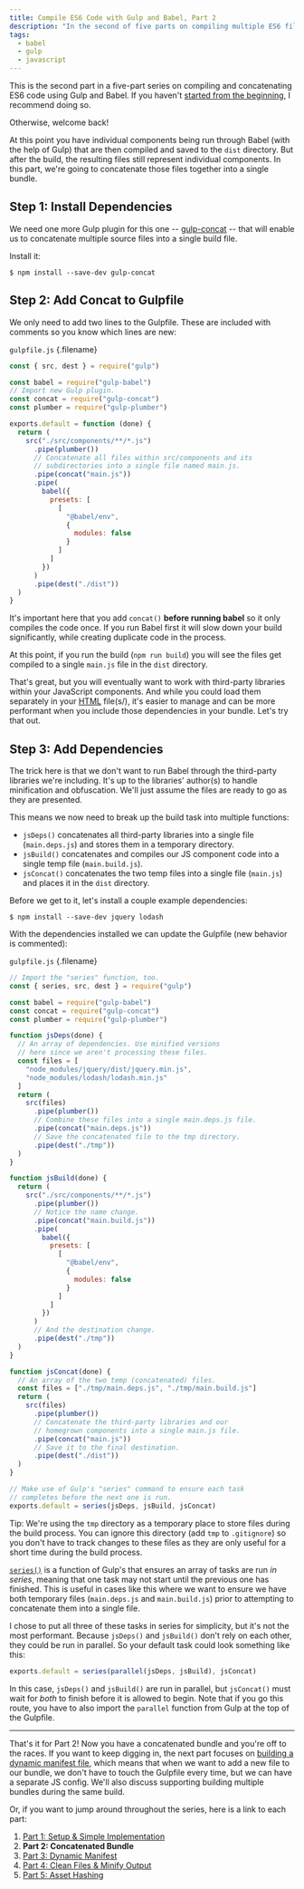 ```yaml
---
title: Compile ES6 Code with Gulp and Babel, Part 2
description: "In the second of five parts on compiling multiple ES6 files into a minified bundle, you will learn how to concatenate multiple files into a single file."
tags:
  - babel
  - gulp
  - javascript
---
```


This is the second part in a five-part series on compiling and concatenating ES6 code using Gulp and Babel. If you haven't [started from the beginning](/blog/compile-es6-code-gulp-babel-part-1/), I recommend doing so.

Otherwise, welcome back!

At this point you have individual components being run through Babel (with the help of Gulp) that are then compiled and saved to the `dist` directory. But after the build, the resulting files still represent individual components. In this part, we're going to concatenate those files together into a single bundle.

## Step 1: Install Dependencies

We need one more Gulp plugin for this one -- [gulp-concat](https://www.npmjs.com/package/gulp-concat) -- that will enable us to concatenate multiple source files into a single build file.

Install it:

```
$ npm install --save-dev gulp-concat
```

## Step 2: Add Concat to Gulpfile

We only need to add two lines to the Gulpfile. These are included with comments so you know which lines are new:

`gulpfile.js` {.filename}

```js
const { src, dest } = require("gulp")

const babel = require("gulp-babel")
// Import new Gulp plugin.
const concat = require("gulp-concat")
const plumber = require("gulp-plumber")

exports.default = function (done) {
  return (
    src("./src/components/**/*.js")
      .pipe(plumber())
      // Concatenate all files within src/components and its
      // subdirectories into a single file named main.js.
      .pipe(concat("main.js"))
      .pipe(
        babel({
          presets: [
            [
              "@babel/env",
              {
                modules: false
              }
            ]
          ]
        })
      )
      .pipe(dest("./dist"))
  )
}
```

It's important here that you add `concat()` **before running babel** so it only compiles the code once. If you run Babel first it will slow down your build significantly, while creating duplicate code in the process.

At this point, if you run the build (`npm run build`) you will see the files get compiled to a single `main.js` file in the `dist` directory.

That's great, but you will eventually want to work with third-party libraries within your JavaScript components. And while you could load them separately in your [HTML](/blog/wtf-is-html/) file(s/), it's easier to manage and can be more performant when you include those dependencies in your bundle. Let's try that out.

## Step 3: Add Dependencies

The trick here is that we don't want to run Babel through the third-party libraries we're including. It's up to the libraries' author(s) to handle minification and obfuscation. We'll just assume the files are ready to go as they are presented.

This means we now need to break up the build task into multiple functions:

- `jsDeps()` concatenates all third-party libraries into a single file (`main.deps.js`) and stores them in a temporary directory.
- `jsBuild()` concatenates and compiles our JS component code into a single temp file (`main.build.js`).
- `jsConcat()` concatenates the two temp files into a single file (`main.js`) and places it in the `dist` directory.

Before we get to it, let's install a couple example dependencies:

```
$ npm install --save-dev jquery lodash
```

With the dependencies installed we can update the Gulpfile (new behavior is commented):

`gulpfile.js` {.filename}

```js
// Import the "series" function, too.
const { series, src, dest } = require("gulp")

const babel = require("gulp-babel")
const concat = require("gulp-concat")
const plumber = require("gulp-plumber")

function jsDeps(done) {
  // An array of dependencies. Use minified versions
  // here since we aren't processing these files.
  const files = [
    "node_modules/jquery/dist/jquery.min.js",
    "node_modules/lodash/lodash.min.js"
  ]
  return (
    src(files)
      .pipe(plumber())
      // Combine these files into a single main.deps.js file.
      .pipe(concat("main.deps.js"))
      // Save the concatenated file to the tmp directory.
      .pipe(dest("./tmp"))
  )
}

function jsBuild(done) {
  return (
    src("./src/components/**/*.js")
      .pipe(plumber())
      // Notice the name change.
      .pipe(concat("main.build.js"))
      .pipe(
        babel({
          presets: [
            [
              "@babel/env",
              {
                modules: false
              }
            ]
          ]
        })
      )
      // And the destination change.
      .pipe(dest("./tmp"))
  )
}

function jsConcat(done) {
  // An array of the two temp (concatenated) files.
  const files = ["./tmp/main.deps.js", "./tmp/main.build.js"]
  return (
    src(files)
      .pipe(plumber())
      // Concatenate the third-party libraries and our
      // homegrown components into a single main.js file.
      .pipe(concat("main.js"))
      // Save it to the final destination.
      .pipe(dest("./dist"))
  )
}

// Make use of Gulp's "series" command to ensure each task
// completes before the next one is run.
exports.default = series(jsDeps, jsBuild, jsConcat)
```

Tip: We're using the `tmp` directory as a temporary place to store files during the build process. You can ignore this directory (add `tmp` to `.gitignore`) so you don't have to track changes to these files as they are only useful for a short time during the build process.

[`series()`](https://gulpjs.com/docs/en/api/series#series) is a function of Gulp's that ensures an array of tasks are run _in series_, meaning that one task may not start until the previous one has finished. This is useful in cases like this where we want to ensure we have both temporary files (`main.deps.js` and `main.build.js`) prior to attempting to concatenate them into a single file.

I chose to put all three of these tasks in series for simplicity, but it's not the most performant. Because `jsDeps()` and `jsBuild()` don't rely on each other, they could be run in parallel. So your default task could look something like this:

```js
exports.default = series(parallel(jsDeps, jsBuild), jsConcat)
```

In this case, `jsDeps()` and `jsBuild()` are run in parallel, but `jsConcat()` must wait for _both_ to finish before it is allowed to begin. Note that if you go this route, you have to also import the `parallel` function from Gulp at the top of the Gulpfile.

---

That's it for Part 2! Now you have a concatenated bundle and you're off to the races. If you want to keep digging in, the next part focuses on [building a dynamic manifest file](/blog/compile-es6-code-gulp-babel-part-3/), which means that when we want to add a new file to our bundle, we don't have to touch the Gulpfile every time, but we can have a separate JS config. We'll also discuss supporting building multiple bundles during the same build.

Or, if you want to jump around throughout the series, here is a link to each part:

1. [Part 1: Setup & Simple Implementation](/blog/compile-es6-code-gulp-babel-part-1/)
2. **Part 2: Concatenated Bundle**
3. [Part 3: Dynamic Manifest](/blog/compile-es6-code-gulp-babel-part-3/)
4. [Part 4: Clean Files & Minify Output](/blog/compile-es6-code-gulp-babel-part-4/)
5. [Part 5: Asset Hashing](/blog/compile-es6-code-gulp-babel-part-5/)
